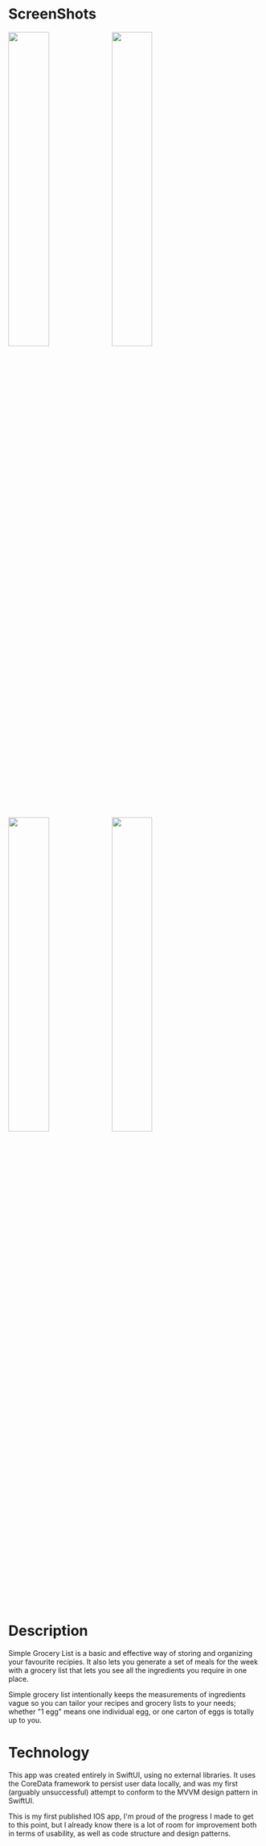 # ScreenShots

<img src="https://i.imgur.com/p20pazB.png" width="40%"> <img src="https://i.imgur.com/lfTnEzb.png" width="40%">
<img src="https://i.imgur.com/G6jTqS8.png" width="40%">
<img src="https://i.imgur.com/UlVsiat.png" width="40%">

# Description

Simple Grocery List is a basic and effective way of storing and organizing your favourite recipies. It also lets you generate a set of meals for the week with a grocery list that lets you see all the ingredients you require in one place.

Simple grocery list intentionally keeps the measurements of ingredients vague so you can tailor your recipes and grocery lists to your needs; whether "1 egg" means one individual egg, or one carton of eggs is totally up to you. 

# Technology

This app was created entirely in SwiftUI, using no external libraries. It uses the CoreData framework to persist user data locally, and was my first (arguably unsuccessful) attempt to conform to the MVVM design pattern in SwiftUI.

This is my first published IOS app, I'm proud of the progress I made to get to this point, but I already know there is a lot of room for improvement both in terms of usability, as well as code structure and design patterns.
